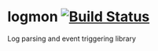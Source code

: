 # logmon [![Build Status](https://travis-ci.org/avkhanov/logmon.svg?branch=master)](https://travis-ci.org/avkhanov/logmon)
Log parsing and event triggering library
